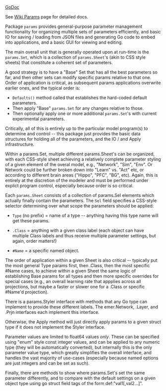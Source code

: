 [GoDoc](https://pkg.go.dev/github.com/emer/emergent/params)

See [Wiki Params](https://github.com/emer/emergent/wiki/Params) page for detailed docs.

Package `params` provides general-purpose parameter management functionality for organizing multiple sets of parameters efficiently, and basic IO for saving / loading from JSON files and generating Go code to embed into applications, and a basic GUI for viewing and editing.

The main overall unit that is generally operated upon at run-time is the `params.Set`, which is a collection of `params.Sheet`'s (akin to CSS style sheets) that constitute a coherent set of parameters.

A good strategy is to have a "Base" Set that has all the best parameters so far, and then other sets can modify specific params relative to that one. Order of application is critical, as subsequent params applications overwrite earlier ones, and the typical order is:

* `Defaults()` method called that establishes the hard-coded default parameters.
* Then apply "Base" `params.Set` for any changes relative to those.
* Then optionally apply one or more additional `params.Set`'s with current experimental parameters.

Critically, all of this is entirely up to the particular model program(s) to determine and control -- this package just provides the basic data structures for holding all of the parameters, and the IO / and Apply infrastructure.

Within a params.Set, multiple different params.Sheet's can be organized, with each CSS-style sheet achieving a relatively complete parameter styling of a given element of the overal model, e.g., "Network", "Sim", "Env". Or Network could be further broken down into "Learn" vs. "Act" etc, or according to different brain areas ("Hippo", "PFC", "BG", etc). Again, this is entirely at the discretion of the modeler and must be performed under explict program control, especially because order is so critical.

Each `params.Sheet` consists of a collection of params.Sel elements which actually finally contain the parameters.  The `Sel` field specifies a CSS-style selector determining over what scope the parameters should be applied:

* `Type` (no prefix) = name of a type -- anything having this type name will get these params.

* `.Class` = anything with a given class label (each object can have multiple Class labels and thus receive multiple parameter settings, but again, order matters!)

* `#Name` = a specific named object.

The order of application within a given Sheet is also critical -- typically put the most general Type params first, then .Class, then the most specific #Name cases, to achieve within a given Sheet the same logic of establishing Base params for all types and then more specific overrides for special cases (e.g., an overall learning rate that appplies across all projections, but maybe a faster or slower one for a .Class or specific #Name'd projection).

There is a params.Styler interface with methods that any Go type can implement to provide these different labels.  The emer.Network, .Layer, and .Prjn interfaces each implement this interface.

Otherwise, the Apply method will just directly apply params to a given struct type if it does not implement the Styler interface.

Parameter values are limited to float64 values *only*.  These can be specified using "enum" style const integer values, and can be applied to any numeric type (they will be automatically converted), but internally this is the only parameter value type, which greatly simplifies the overall interface, and handles the vast majority of use-cases (especially because named options are just integers and can be set as such).

Finally, there are methods to show where params.Set's set the same parameter differently, and to compare with the default settings on a given object type using go struct field tags of the form def:"val1[,val2...]".


